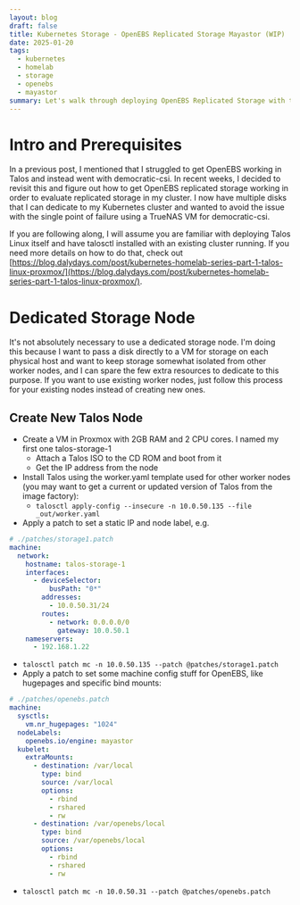 ```yaml
---
layout: blog
draft: false
title: Kubernetes Storage - OpenEBS Replicated Storage Mayastor (WIP)
date: 2025-01-20
tags:
  - kubernetes
  - homelab
  - storage
  - openebs
  - mayastor
summary: Let's walk through deploying OpenEBS Replicated Storage with the Mayastor engine on Talos Linux!
---
```

# Intro and Prerequisites
In a previous post, I mentioned that I struggled to get OpenEBS working in Talos and instead went with democratic-csi. In recent weeks, I decided to revisit this and figure out how to get OpenEBS replicated storage working in order to evaluate replicated storage in my cluster. I now have multiple disks that I can dedicate to my Kubernetes cluster and wanted to avoid the issue with the single point of failure using a TrueNAS VM for democratic-csi.

If you are following along, I will assume you are familiar with deploying Talos Linux itself and have talosctl installed with an existing cluster running. If you need more details on how to do that, check out [https://blog.dalydays.com/post/kubernetes-homelab-series-part-1-talos-linux-proxmox/](https://blog.dalydays.com/post/kubernetes-homelab-series-part-1-talos-linux-proxmox/).

# Dedicated Storage Node
It's not absolutely necessary to use a dedicated storage node. I'm doing this because I want to pass a disk directly to a VM for storage on each physical host and want to keep storage somewhat isolated from other worker nodes, and I can spare the few extra resources to dedicate to this purpose. If you want to use existing worker nodes, just follow this process for your existing nodes instead of creating new ones.

## Create New Talos Node
- Create a VM in Proxmox with 2GB RAM and 2 CPU cores. I named my first one talos-storage-1
  - Attach a Talos ISO to the CD ROM and boot from it
  - Get the IP address from the node
- Install Talos using the worker.yaml template used for other worker nodes (you may want to get a current or updated version of Talos from the image factory):
  - `talosctl apply-config --insecure -n 10.0.50.135 --file _out/worker.yaml`
- Apply a patch to set a static IP and node label, e.g.
```yaml
# ./patches/storage1.patch
machine:
  network:
    hostname: talos-storage-1
    interfaces:
      - deviceSelector:
          busPath: "0*"
        addresses:
          - 10.0.50.31/24
        routes:
          - network: 0.0.0.0/0
            gateway: 10.0.50.1
    nameservers:
      - 192.168.1.22
```
  - `talosctl patch mc -n 10.0.50.135 --patch @patches/storage1.patch`
- Apply a patch to set some machine config stuff for OpenEBS, like hugepages and specific bind mounts:
```yaml
# ./patches/openebs.patch
machine:
  sysctls:
    vm.nr_hugepages: "1024"
  nodeLabels:
    openebs.io/engine: mayastor
  kubelet:
    extraMounts:
      - destination: /var/local
        type: bind
        source: /var/local
        options:
          - rbind
          - rshared
          - rw
      - destination: /var/openebs/local
        type: bind
        source: /var/openebs/local
        options:
          - rbind
          - rshared
          - rw
```
  - `talosctl patch mc -n 10.0.50.31 --patch @patches/openebs.patch`